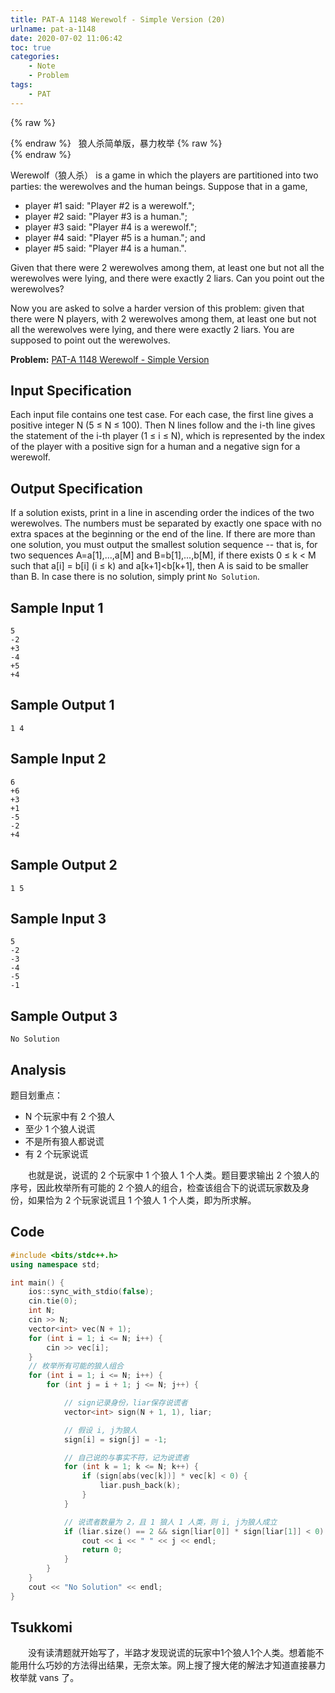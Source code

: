 ```yaml
---
title: PAT-A 1148 Werewolf - Simple Version (20)
urlname: pat-a-1148
date: 2020-07-02 11:06:42
toc: true
categories:
    - Note
    - Problem
tags:
    - PAT
---
```


{% raw %}<article class="message is-success"><div class="message-body">{% endraw %}
<span class="icon"><i class="fa fa-check mr-2"></i></span>&nbsp;&nbsp;狼人杀简单版，暴力枚举
{% raw %}</div></article>{% endraw %}

Werewolf（狼人杀） is a game in which the players are partitioned into two parties: the werewolves and the human beings. Suppose that in a game,

+ player #1 said: "Player #2 is a werewolf.";
+ player #2 said: "Player #3 is a human.";
+ player #3 said: "Player #4 is a werewolf.";
+ player #4 said: "Player #5 is a human."; and
+ player #5 said: "Player #4 is a human.".

Given that there were 2 werewolves among them, at least one but not all the werewolves were lying, and there were exactly 2 liars. Can you point out the werewolves?

Now you are asked to solve a harder version of this problem: given that there were N players, with 2 werewolves among them, at least one but not all the werewolves were lying, and there were exactly 2 liars. You are supposed to point out the werewolves.

<!--more-->

**Problem:**&nbsp;[PAT-A 1148 Werewolf - Simple Version](https://pintia.cn/problem-sets/994805342720868352/problems/1038429808099098624 "PAT-A 1148 Werewolf - Simple Version")

## Input Specification

Each input file contains one test case. For each case, the first line gives a positive integer N (5 ≤ N ≤ 100). Then N lines follow and the i-th line gives the statement of the i-th player (1 ≤ i ≤ N), which is represented by the index of the player with a positive sign for a human and a negative sign for a werewolf.

## Output Specification

If a solution exists, print in a line in ascending order the indices of the two werewolves. The numbers must be separated by exactly one space with no extra spaces at the beginning or the end of the line. If there are more than one solution, you must output the smallest solution sequence -- that is, for two sequences A=a[1],...,a[M] and B=b[1],...,b[M], if there exists 0 ≤ k < M such that a[i] = b[i] (i ≤ k) and a[k+1]<b[k+1], then A is said to be smaller than B. In case there is no solution, simply print  `No Solution`.

## Sample Input 1

```
5
-2
+3
-4
+5
+4
```

## Sample Output 1

```
1 4
```

## Sample Input 2

```
6
+6
+3
+1
-5
-2
+4
```

## Sample Output 2

```
1 5
```

## Sample Input 3

```
5
-2
-3
-4
-5
-1
```

## Sample Output 3

```
No Solution
```

## Analysis

题目划重点：

+ N 个玩家中有 2 个狼人
+ 至少 1 个狼人说谎
+ 不是所有狼人都说谎
+ 有 2 个玩家说谎

&emsp;&emsp;也就是说，说谎的 2 个玩家中 1 个狼人 1 个人类。题目要求输出 2 个狼人的序号，因此枚举所有可能的 2 个狼人的组合，检查该组合下的说谎玩家数及身份，如果恰为 2 个玩家说谎且 1 个狼人 1 个人类，即为所求解。

## Code

``` cpp
#include <bits/stdc++.h>
using namespace std;

int main() {
    ios::sync_with_stdio(false);
    cin.tie(0);
    int N;
    cin >> N;
    vector<int> vec(N + 1);
    for (int i = 1; i <= N; i++) {
        cin >> vec[i];
    }
    // 枚举所有可能的狼人组合
    for (int i = 1; i <= N; i++) {
        for (int j = i + 1; j <= N; j++) {

            // sign记录身份，liar保存说谎者
            vector<int> sign(N + 1, 1), liar;

            // 假设 i, j为狼人
            sign[i] = sign[j] = -1;

            // 自己说的与事实不符，记为说谎者
            for (int k = 1; k <= N; k++) {
                if (sign[abs(vec[k])] * vec[k] < 0) {
                    liar.push_back(k);
                }
            }

            // 说谎者数量为 2，且 1 狼人 1 人类，则 i, j为狼人成立
            if (liar.size() == 2 && sign[liar[0]] * sign[liar[1]] < 0) {
                cout << i << " " << j << endl;
                return 0;
            }
        }
    }
    cout << "No Solution" << endl;
}
```

## Tsukkomi

&emsp;&emsp;没有读清题就开始写了，半路才发现说谎的玩家中1个狼人1个人类。想着能不能用什么巧妙的方法得出结果，无奈太笨。网上搜了搜大佬的解法才知道直接暴力枚举就 vans 了。

